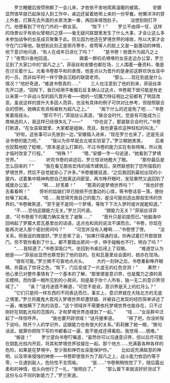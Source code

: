 　　罗兰睡醒后按惯例赖了一会儿床，才依依不舍地爬离温暖的被窝。
　　安娜显然很早就已起床投入到工作中，桌边还留着她带上来的一份早餐。他懒洋洋的穿上外套，打算先去外面的水房洗漱一番，再回来填饱肚子。
　　没想到刚打开门，他便看到了守在门外的一群女巫。
　　“陛下！”
　　罗兰不由得一怔，这样的场景似乎有些似曾相识之感——毫无疑问联盟里发生了什么大事，才会让这么多未参加战争的女巫成员聚集于此。但又因为他还在梦境世界的缘故，所以大家才会守在门口等他。联想到此刻正是邪月寒冬，夜莺等人的脸上又是一副激动的神情，他下意识地问道，“有人在成年日进化了吗？”
　　“是书卷！她晋升为超凡之上了！”夜莺兴奋地回道。
　　……
　　跟着一群叽叽喳喳的女巫走近办公室，罗兰见到了大家口中的“超凡之上”，菲丽丝和安娜也都在场，三人围着一叠资料，像是在讨论着什么。光看书卷那平和的表情，他差点以为晋升的是身前这群欢快女巫中的一员，而非如平时一样宁静且沉稳的联盟老师。
　　“那么……现在到底是什么情况？”他好奇道，“难道书卷真的……”
　　三人也注意到了他的到来，菲丽丝率先开口道，“回陛下，我已经用平衡魔石反复确认过这点，书卷阁下很可能是有史以来第一个非战斗型的超凡晋升者——她的一切魔力特征相比之前都有了明显改变。虽说这样的提升大多因人而异，也没有具体的例子可供对比参考，但按照联合会的惯例，她确实有资格被称为超凡之上。”
　　“阁下什么的还是免了吧……”书卷笑着摇摇头。
　　“那可不行，”菲丽丝认真道，“联合会时代，您是有可能成为三席候选的人，我这样已经很失礼了——”
　　“你也说了，那是联合会时代，”书卷打断道，“在女巫联盟里，大家都是姐妹。而且，我也更喜欢这种轻松的叫法。”
　　“好啦，这些事可以先放到一边，”安娜插入进来，“现在罗兰也来了，还是先谈谈书卷的能力吧。”
　　“我以为你早就去北坡实验室了。”罗兰朝她笑笑。
　　后者也狡黠地眨了眨眼，“原本是这么打算的，不过书卷的能力实在有些特殊，所以我才临时改变了行程。”
　　“特殊？”
　　“嗯，”安娜一字一句说道，“她看到了梦境世界。”
　　……
　　听完书卷的讲述后，罗兰惊讶地瞪大了眼。
　　“那你最后是怎么回来的？”
　　“我在看见那些宏伟的城市建筑后，突然联想到了您所描叙的梦境世界，然后不自觉就安心了许多。”书卷缓缓说道，“之后我回到最初出现的小屋内，试着集中精神构想自己脱离这间密室，再次睁开眼时，发现果然又返回到了城堡办公室。”
　　“啊……好羡慕！”
　　“那真的是梦境世界吗？”
　　“我也好想去看看啊！”
　　旁听的姑娘们早已按捺不住激动的心情，等书卷话音一落，便纷纷嚷了起来。
　　“唔……我觉得凭我自己的能力，是没可能创造出那般宏伟的世界的。”书卷微笑道，“至于是不是同一个梦境，等陛下下次入梦时或许就能知道。”
　　“不……恐怕这跟能力无关。”罗兰沉吟道。
　　“跟能力无关？”菲丽丝讶异道，“可书卷阁下的魔力确实发生了凝聚……”
　　“晋升只是前提而已。”他脑海中回响起了梦魇大君瓦基里丝的话语，这点也和岚的说法不谋而合。“书卷，你现在能再次进入那个密封房间吗？”
　　“可您并没有入睡啊……”书卷愣了愣。
　　“没关系，照我说的做就好。”罗兰思索了会，“如果行得通的话，你再试着打开那扇铁门，但不管你看到了什么，都不要踏出房间一步，伸手碰触也不行，明白了吗？”
　　“……我知道了。”书卷深吸口气，坐回到书桌后闭上了双眼。
　　“难道您认为她是——”菲丽丝显然也察觉到了他的目的。在和瓦基里丝会面时，她亦在现场。
　　“很有可能。”罗兰微不可查地点点头。
　　大约一刻钟之后，书卷重新睁开眼睛，并露出了惊讶之色，“陛下，门后变成了一片虚无的红色空洞！”
　　果然！他心里已对整件事情有了一个基本的了解，“那里便是意识界，也是魔力之源的真实模样。而你第一眼所见到的小房间，则是属于你个人所有，独一无二的意识界领域了。”
　　“诶？”谜月迷惑不解道，“可您不是说，意识界是天上的红月么？”
　　“它们只是同一样东西的不同表达而已，事实上，意识界就在大陆北方的无底之境里。”罗兰将魔鬼大君闯入梦境世界却遭禁锢、并被自己发现的经历简单讲述了一遍，唯独瞒下了岚的消息，“这个领域并不需要依托梦境世界也能存在，只不过刚好在钥匙光柱的范围内，才和梦境世界连接到了一起。”
　　“哇……”女巫群中泛起了一阵惊呼声。
　　“我也要开辟领域！”谜月握拳道。
　　“得了吧，你没听陛下说吗，除开个人的学识外，这跟能力也有很大的关系。”莉莉撇了她一眼，“换句话说，就算你把陛下写的书都看过一遍，能不能成还得看脸。我觉得……很难。”
　　“叛徒！”
　　罗兰望向书卷叮嘱道，“虽然你可以沟通意识界，但以后尽可能在钥匙光柱内开启，将其和梦境世界驳接在一起。那个地方……充满着各种各样的危险，如果是在梦境中，至少我和神罚女巫能保护你。”
　　比如说充满敌意的神明、以及带来侵蚀的神使——书卷即使晋升为了超凡之上，战斗能力依旧约等于零，一旦遇到敌人，危险性不言而喻。
　　“是……”书卷稍稍恍惚了下，随后露出柔和的神情，低头向他行了一礼，“我明白了。”
　　“那么接下来就该好好测试下这份与众不同的新能力了，”罗兰笑道。